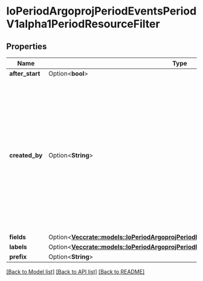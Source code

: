 # IoPeriodArgoprojPeriodEventsPeriodV1alpha1PeriodResourceFilter

## Properties

Name | Type | Description | Notes
------------ | ------------- | ------------- | -------------
**after_start** | Option<**bool**> |  | [optional]
**created_by** | Option<**String**> | Time is a wrapper around time.Time which supports correct marshaling to YAML and JSON.  Wrappers are provided for many of the factory methods that the time package offers. | [optional]
**fields** | Option<[**Vec<crate::models::IoPeriodArgoprojPeriodEventsPeriodV1alpha1PeriodSelector>**](io.argoproj.events.v1alpha1.Selector.md)> |  | [optional]
**labels** | Option<[**Vec<crate::models::IoPeriodArgoprojPeriodEventsPeriodV1alpha1PeriodSelector>**](io.argoproj.events.v1alpha1.Selector.md)> |  | [optional]
**prefix** | Option<**String**> |  | [optional]

[[Back to Model list]](../README.md#documentation-for-models) [[Back to API list]](../README.md#documentation-for-api-endpoints) [[Back to README]](../README.md)


